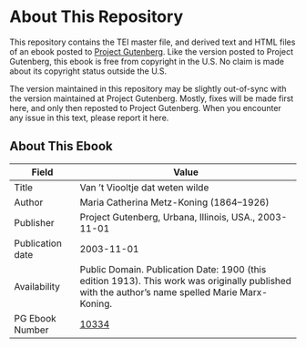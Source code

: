 # About This Repository

This repository contains the TEI master file, and derived text and HTML files of an ebook posted to [Project Gutenberg](https://www.gutenberg.org/). Like the version posted to Project Gutenberg, this ebook is free from copyright in the U.S. No claim is made about its copyright status outside the U.S.

The version maintained in this repository may be slightly out-of-sync with the version maintained at Project Gutenberg. Mostly, fixes will be made first here, and only then reposted to Project Gutenberg. When you encounter any issue in this text, please report it here.

## About This Ebook

| Field | Value |
| ----- | ----- |
| Title | Van ’t Viooltje dat weten wilde |
| Author | Maria Catherina Metz-Koning (1864–1926) |
| Publisher | Project Gutenberg, Urbana, Illinois, USA., 2003-11-01 |
| Publication date | 2003-11-01 |
| Availability | Public Domain. Publication Date: 1900 (this edition 1913). This work was originally published with the author’s name spelled Marie Marx-Koning. |
| PG Ebook Number | [10334](https://www.gutenberg.org/ebooks/10334) |
